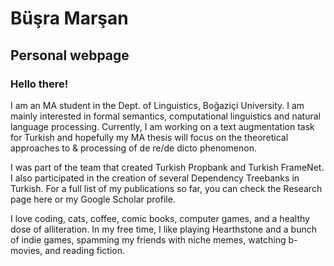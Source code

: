 # Büşra Marşan
## Personal webpage
### Hello there! 

I am an MA student in the Dept. of Linguistics, Boğaziçi University. I am mainly interested in formal semantics, computational linguistics and natural language processing. Currently, I am working on a text augmentation task for Turkish and hopefully my MA thesis will focus on the theoretical approaches to & processing of de re/de dicto phenomenon. 

I was part of the team that created Turkish Propbank and Turkish FrameNet. I also participated in the creation of several Dependency Treebanks in Turkish.  For a full list of my publications so far, you can check the Research page here or my Google Scholar profile. 

I love coding, cats, coffee, comic books, computer games, and a healthy dose of alliteration. In my free time, I like playing Hearthstone and a bunch of indie games, spamming my friends with niche memes, watching b-movies, and reading fiction. 
